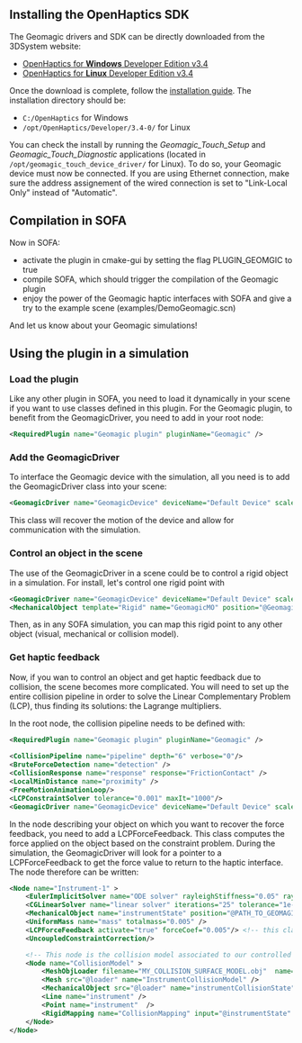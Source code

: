 Installing the OpenHaptics SDK
------------------------------

The Geomagic drivers and SDK can be directly downloaded from the 3DSystem website:

- [OpenHaptics for **Windows** Developer Edition v3.4](https://3dsystems.teamplatform.com/pages/102774?t=r4nk8zvqwa91)  
- [OpenHaptics for **Linux** Developer Edition v3.4](https://3dsystems.teamplatform.com/pages/102863?t=fptvcy2zbkcc)

Once the download is complete, follow the [installation guide](https://3dsystems.teamplatform.com/pages/102863?t=fptvcy2zbkcc#). The installation directory should be:

- `C:/OpenHaptics` for Windows
- `/opt/OpenHaptics/Developer/3.4-0/` for Linux

You can check the install by running the *Geomagic_Touch_Setup* and *Geomagic_Touch_Diagnostic* applications (located in `/opt/geomagic_touch_device_driver/` for Linux). To do so, your Geomagic device must now be connected. If you are using Ethernet connection, make sure the address assignement of the wired connection is set to "Link-Local Only" instead of "Automatic".


Compilation in SOFA
-------------------

Now in SOFA:

- activate the plugin in cmake-gui by setting the flag PLUGIN_GEOMGIC to true
- compile SOFA, which should trigger the compilation of the Geomagic plugin
- enjoy the power of the Geomagic haptic interfaces with SOFA and give a try to the example scene (examples/DemoGeomagic.scn)

And let us know about your Geomagic simulations!



Using the plugin in a simulation
--------------------------------

### Load the plugin

Like any other plugin in SOFA, you need to load it dynamically in your scene if you want to use classes defined in this plugin.
For the Geomagic plugin, to benefit from the GeomagicDriver, you need to add in your root node:

```xml
<RequiredPlugin name="Geomagic plugin" pluginName="Geomagic" />
```

### Add the GeomagicDriver

To interface the Geomagic device with the simulation, all you need is to add the GeomagicDriver class into your scene:
```xml
<GeomagicDriver name="GeomagicDevice" deviceName="Default Device" scale="1" drawDeviceFrame="1" positionBase="0 0 0"  orientationBase="0 0 0 1"/>
```

This class will recover the motion of the device and allow for communication with the simulation.

### Control an object in the scene

The use of the GeomagicDriver in a scene could be to control a rigid object in a simulation.
For install, let's control one rigid point with
```xml
<GeomagicDriver name="GeomagicDevice" deviceName="Default Device" scale="1" drawDeviceFrame="1" positionBase="0 0 0" orientationBase="0 0 0 1"/>
<MechanicalObject template="Rigid" name="GeomagicMO" position="@GeomagicDevice.positionDevice" />
```

Then, as in any SOFA simulation, you can map this rigid point to any other object (visual, mechanical or collision model).

### Get haptic feedback

Now, if you wan to control an object and get haptic feedback due to collision, the scene becomes more complicated.
You will need to set up the entire collision pipeline in order to solve the Linear Complementary Problem (LCP), thus finding its solutions: the Lagrange multipliers.

In the root node, the collision pipeline needs to be defined with:
```xml
<RequiredPlugin name="Geomagic plugin" pluginName="Geomagic" />
    
<CollisionPipeline name="pipeline" depth="6" verbose="0"/>
<BruteForceDetection name="detection" />
<CollisionResponse name="response" response="FrictionContact" />
<LocalMinDistance name="proximity" />
<FreeMotionAnimationLoop/>
<LCPConstraintSolver tolerance="0.001" maxIt="1000"/>
<GeomagicDriver name="GeomagicDevice" deviceName="Default Device" scale="1" drawDeviceFrame="1" positionBase="0 0 0" orientationBase="0 0 0 1" />
```

In the node describing your object on which you want to recover the force feedback, you need to add a LCPForceFeedback. This class computes the force applied on the object based on the constraint problem. During the simulation, the GeomagicDriver will look for a pointer to a LCPForceFeedback to get the force value to return to the haptic interface. The node therefore can be written:

```xml
<Node name="Instrument-1" >
    <EulerImplicitSolver name="ODE solver" rayleighStiffness="0.05" rayleighMass="1.0" />
    <CGLinearSolver name="linear solver" iterations="25" tolerance="1e-10" threshold="10e-10" /> 
    <MechanicalObject name="instrumentState" position="@PATH_TO_GEOMAGICDRIVER/GeomagicDevice.positionDevice" template="Rigid" />
    <UniformMass name="mass" totalmass="0.005" />
    <LCPForceFeedback activate="true" forceCoef="0.005"/> <!-- this class computes the force to return back -->
    <UncoupledConstraintCorrection/>

    <!-- This node is the collision model associated to our controlled object -->
    <Node name="CollisionModel" >
        <MeshObjLoader filename="MY_COLLISION_SURFACE_MODEL.obj"  name="loader"/>
        <Mesh src="@loader" name="InstrumentCollisionModel" />
        <MechanicalObject src="@loader" name="instrumentCollisionState"  />
        <Line name="instrument" />
        <Point name="instrument"  /> 
        <RigidMapping name="CollisionMapping" input="@instrumentState" output="@instrumentCollisionState" />
    </Node>
</Node>
```
